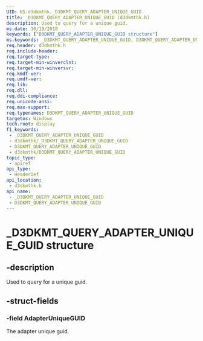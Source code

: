 ```yaml
---
UID: NS:d3dkmthk._D3DKMT_QUERY_ADAPTER_UNIQUE_GUID
title: _D3DKMT_QUERY_ADAPTER_UNIQUE_GUID (d3dkmthk.h)
description: Used to query for a unique guid.
ms.date: 10/19/2018
keywords: ["D3DKMT_QUERY_ADAPTER_UNIQUE_GUID structure"]
ms.keywords: _D3DKMT_QUERY_ADAPTER_UNIQUE_GUID, D3DKMT_QUERY_ADAPTER_UNIQUE_GUID,
req.header: d3dkmthk.h
req.include-header: 
req.target-type: 
req.target-min-winverclnt: 
req.target-min-winversvr: 
req.kmdf-ver: 
req.umdf-ver: 
req.lib: 
req.dll: 
req.ddi-compliance: 
req.unicode-ansi: 
req.max-support: 
req.typenames: D3DKMT_QUERY_ADAPTER_UNIQUE_GUID
targetos: Windows
tech.root: display
f1_keywords:
 - _D3DKMT_QUERY_ADAPTER_UNIQUE_GUID
 - d3dkmthk/_D3DKMT_QUERY_ADAPTER_UNIQUE_GUID
 - D3DKMT_QUERY_ADAPTER_UNIQUE_GUID
 - d3dkmthk/D3DKMT_QUERY_ADAPTER_UNIQUE_GUID
topic_type:
 - apiref
api_type:
 - HeaderDef
api_location:
 - d3dkmthk.h
api_name:
 - _D3DKMT_QUERY_ADAPTER_UNIQUE_GUID
 - D3DKMT_QUERY_ADAPTER_UNIQUE_GUID
---
```


# _D3DKMT_QUERY_ADAPTER_UNIQUE_GUID structure


## -description

Used to query for a unique guid.

## -struct-fields

### -field AdapterUniqueGUID

The adapter unique guid.

